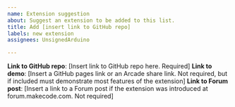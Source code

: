```yaml
---
name: Extension suggestion
about: Suggest an extension to be added to this list.
title: Add [insert link to GitHub repo]
labels: new extension
assignees: UnsignedArduino

---
```


**Link to GitHub repo**: [Insert link to GitHub repo here. Required]
**Link to demo**: [Insert a GitHub pages link or an Arcade share link. Not required, but if included must demonstrate most features of the extension]
**Link to Forum post**: [Insert a link to a Forum post if the extension was introduced at forum.makecode.com. Not required]
